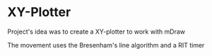 # XY-Plotter
Project's idea was to create a XY-plotter to work with mDraw

The movement uses the Bresenham's line algorithm and a RIT timer

